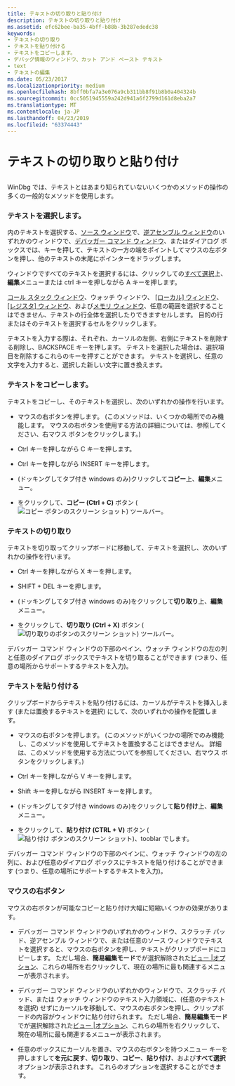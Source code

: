 ```yaml
---
title: テキストの切り取りと貼り付け
description: テキストの切り取りと貼り付け
ms.assetid: efc62bee-ba35-4bff-b88b-3b287ededc38
keywords:
- テキストの切り取り
- テキストを貼り付ける
- テキストをコピーします。
- デバッグ情報のウィンドウ、カット アンド ペースト テキスト
- text
- テキストの編集
ms.date: 05/23/2017
ms.localizationpriority: medium
ms.openlocfilehash: 8bff0bfa7a3e076a9cb311bb8f91b8b0a404324b
ms.sourcegitcommit: 0cc5051945559a242d941a6f2799d161d8eba2a7
ms.translationtype: MT
ms.contentlocale: ja-JP
ms.lasthandoff: 04/23/2019
ms.locfileid: "63374443"
---
```

# <a name="cutting-and-pasting-text"></a>テキストの切り取りと貼り付け


## <span id="ddk_cutting_and_pasting_text_dbg"></span><span id="DDK_CUTTING_AND_PASTING_TEXT_DBG"></span>


WinDbg では、テキストとはあまり知られていないいくつかのメソッドの操作の多くの一般的なメソッドを使用します。

### <a name="span-idselectingtextspanspan-idselectingtextspanselecting-text"></a><span id="selecting_text"></span><span id="SELECTING_TEXT"></span>テキストを選択します。

内のテキストを選択する、[ソース ウィンドウ](source-window.md)で、[逆アセンブル ウィンドウ](disassembly-window.md)のいずれかのウィンドウで、[デバッガー コマンド ウィンドウ](debugger-command-window.md)、またはダイアログ ボックスでは、キーを押して、テキストの一方の端をポイントしてマウスの左ボタンを押し、他のテキストの末尾にポインターをドラッグします。

ウィンドウですべてのテキストを選択するには、クリックしての[すべて選択](edit---select-all.md)上、**編集**メニューまたは ctrl キーを押しながら A キーを押します。

[コール スタック ウィンドウ](calls-window.md)、ウォッチ ウィンドウ、 [[ローカル] ウィンドウ](locals-window.md)、 [[レジスタ] ウィンドウ](registers-window.md)、および[メモリ ウィンドウ](memory-window.md)、任意の範囲を選択することはできません、テキストの行全体を選択したりできますセルします。 目的の行またはそのテキストを選択するセルをクリックします。

テキストを入力する際は、それぞれ、カーソルの左側、右側にテキストを削除する削除し、BACKSPACE キーを押します。 テキストを選択した場合は、選択項目を削除するこれらのキーを押すことができます。 テキストを選択し、任意の文字を入力すると、選択した新しい文字に置き換えます。

### <a name="span-idcopyingtextspanspan-idcopyingtextspancopying-text"></a><span id="copying_text"></span><span id="COPYING_TEXT"></span>テキストをコピーします。

テキストをコピーし、そのテキストを選択し、次のいずれかの操作を行います。

-   マウスの右ボタンを押します。 (このメソッドは、いくつかの場所でのみ機能します。 マウスの右ボタンを使用する方法の詳細については、参照してください、右マウス ボタンをクリックします。)

-   Ctrl キーを押しながら C キーを押します。

-   Ctrl キーを押しながら INSERT キーを押します。

-   (ドッキングしてタブ付き windows のみ)クリックして**コピー**上、**編集**メニュー。

-   をクリックして、**コピー (Ctrl + C)** ボタン (![コピー ボタンのスクリーン ショット](images/tbcopy.png)) ツールバー。

### <a name="span-idcuttingtextspanspan-idcuttingtextspancutting-text"></a><span id="cutting_text"></span><span id="CUTTING_TEXT"></span>テキストの切り取り

テキストを切り取ってクリップボードに移動して、テキストを選択し、次のいずれかの操作を行います。

-   Ctrl キーを押しながら X キーを押します。

-   SHIFT + DEL キーを押します。

-   (ドッキングしてタブ付き windows のみ)をクリックして**切り取り**上、**編集**メニュー。

-   をクリックして、**切り取り (Ctrl + X)** ボタン (![切り取りのボタンのスクリーン ショット](images/tbcut.png)) ツールバー。

デバッガー コマンド ウィンドウの下部のペイン、ウォッチ ウィンドウの左の列と任意のダイアログ ボックスでテキストを切り取ることができます (つまり、任意の場所からサポートするテキストを入力)。

### <a name="span-idpastingtextspanspan-idpastingtextspanpasting-text"></a><span id="pasting_text"></span><span id="PASTING_TEXT"></span>テキストを貼り付ける

クリップボードからテキストを貼り付けるには、カーソルがテキストを挿入します (または置換するテキストを選択) にして、次のいずれかの操作を配置します。

-   マウスの右ボタンを押します。 (このメソッドがいくつかの場所でのみ機能し、このメソッドを使用してテキストを置換することはできません。 詳細は、このメソッドを使用する方法についてを参照してください、右マウス ボタンをクリックします。)

-   Ctrl キーを押しながら V キーを押します。

-   Shift キーを押しながら INSERT キーを押します。

-   (ドッキングしてタブ付き windows のみ)をクリックして**貼り付け**上、**編集**メニュー。

-   をクリックして、**貼り付け (CTRL + V)** ボタン (![貼り付け ボタンのスクリーン ショット](images/tbpaste.png))、tooblar でします。

デバッガー コマンド ウィンドウの下部のペインに、ウォッチ ウィンドウの左の列に、および任意のダイアログ ボックスにテキストを貼り付けることができます (つまり、任意の場所にサポートするテキストを入力)。

### <a name="span-idrightmousebuttonspanspan-idrightmousebuttonspanright-mouse-button"></a><span id="right_mouse_button"></span><span id="RIGHT_MOUSE_BUTTON"></span>マウスの右ボタン

マウスの右ボタンが可能なコピーと貼り付け大幅に短縮いくつかの効果があります。

-   デバッガー コマンド ウィンドウのいずれかのウィンドウ、スクラッチ パッド、逆アセンブル ウィンドウで、または任意のソース ウィンドウでテキストを選択すると、マウスの右ボタンを押し、テキストがクリップボードにコピーします。 ただし場合、**簡易編集モード**でが選択解除された[ビュー |オプション](view---options.md)、これらの場所を右クリックして、現在の場所に最も関連するメニューが表示されます。

-   デバッガー コマンド ウィンドウのいずれかのウィンドウで、スクラッチ パッド、または ウォッチ ウィンドウのテキスト入力領域に、(任意のテキストを選択) せずにカーソルを移動して、マウスの右ボタンを押し、クリップボードの内容がウィンドウに貼り付けられます。 ただし場合、**簡易編集モード**でが選択解除された[ビュー |オプション](view---options.md)、これらの場所を右クリックして、現在の場所に最も関連するメニューが表示されます。

-   任意のボックスにカーソルを置き、マウスの右ボタンを持つメニュー キーを押しますして**を元に戻す**、**切り取り**、**コピー**、**貼り付け**、および**すべて選択**オプションが表示されます。 これらのオプションを選択することができます。

 

 





